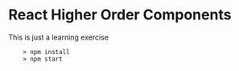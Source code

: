 # React Higher Order Components

This is just a learning exercise

```
	> npm install
	> npm start
```
